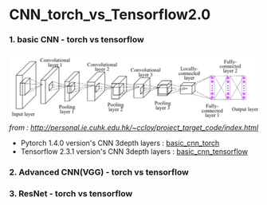 # CNN_torch_vs_Tensorflow2.0

### 1. basic CNN - torch vs tensorflow

![3depth_cnn](img/depth3_cnn.png)
_from : http://personal.ie.cuhk.edu.hk/~ccloy/project_target_code/index.html_
* Pytorch 1.4.0 version's CNN 3depth layers : [basic_cnn_torch](/basic_cnn_torch.ipynb)
* Tensorflow 2.3.1 version's CNN 3depth layers : [basic_cnn_tensorflow](/basic_cnn_keras_2.3.1.ipynb)

### 2. Advanced CNN(VGG) - torch vs tensorflow
### 3. ResNet - torch vs tensorflow

